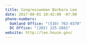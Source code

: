 ```yaml
---
title: Congresswoman Barbara Lee
date: 2017-08-01 18:42:00 -07:00
phone-numbers:
  Oakland Office: "(510) 763-0370"
  DC Office: "(202) 225-2661"
website: http://lee.house.gov/
---
```


